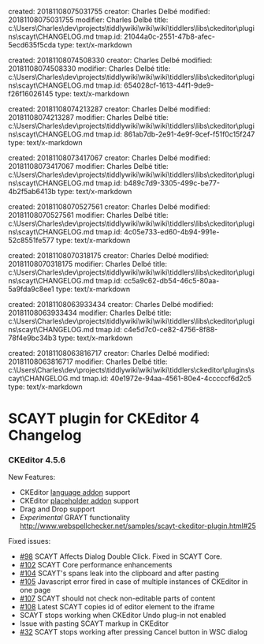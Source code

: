 created: 20181108075031755
creator: Charles Delbé
modified: 20181108075031755
modifier: Charles Delbé
title: c:\Users\Charles\dev\projects\tiddlywiki\wiki\wiki\tiddlers\libs\ckeditor\plugins\scayt\CHANGELOG.md
tmap.id: 21044a0c-2551-47b8-afec-5ecd635f5cda
type: text/x-markdown

created: 20181108074508330
creator: Charles Delbé
modified: 20181108074508330
modifier: Charles Delbé
title: c:\Users\Charles\dev\projects\tiddlywiki\wiki\wiki\tiddlers\libs\ckeditor\plugins\scayt\CHANGELOG.md
tmap.id: 654028cf-1613-44f1-9de9-f26f16026145
type: text/x-markdown

created: 20181108074213287
creator: Charles Delbé
modified: 20181108074213287
modifier: Charles Delbé
title: c:\Users\Charles\dev\projects\tiddlywiki\wiki\wiki\tiddlers\libs\ckeditor\plugins\scayt\CHANGELOG.md
tmap.id: 861ab7db-2e91-4e9f-9cef-f51f0c15f247
type: text/x-markdown

created: 20181108073417067
creator: Charles Delbé
modified: 20181108073417067
modifier: Charles Delbé
title: c:\Users\Charles\dev\projects\tiddlywiki\wiki\wiki\tiddlers\libs\ckeditor\plugins\scayt\CHANGELOG.md
tmap.id: b489c7d9-3305-499c-be77-4b2f5ab6413b
type: text/x-markdown

created: 20181108070527561
creator: Charles Delbé
modified: 20181108070527561
modifier: Charles Delbé
title: c:\Users\Charles\dev\projects\tiddlywiki\wiki\wiki\tiddlers\libs\ckeditor\plugins\scayt\CHANGELOG.md
tmap.id: 4c05e733-ed60-4b94-991e-52c8551fe577
type: text/x-markdown

created: 20181108070318175
creator: Charles Delbé
modified: 20181108070318175
modifier: Charles Delbé
title: c:\Users\Charles\dev\projects\tiddlywiki\wiki\wiki\tiddlers\libs\ckeditor\plugins\scayt\CHANGELOG.md
tmap.id: cc5a9c62-db54-46c5-80aa-5a9fda9c8ee1
type: text/x-markdown

created: 20181108063933434
creator: Charles Delbé
modified: 20181108063933434
modifier: Charles Delbé
title: c:\Users\Charles\dev\projects\tiddlywiki\wiki\wiki\tiddlers\libs\ckeditor\plugins\scayt\CHANGELOG.md
tmap.id: c4e5d7c0-ce82-4756-8f88-78f4e9bc34b3
type: text/x-markdown

created: 20181108063816717
creator: Charles Delbé
modified: 20181108063816717
modifier: Charles Delbé
title: c:\Users\Charles\dev\projects\tiddlywiki\wiki\wiki\tiddlers\ckeditor\plugins\scayt\CHANGELOG.md
tmap.id: 40e1972e-94aa-4561-80e4-4cccccf6d2c5
type: text/x-markdown

SCAYT plugin for CKEditor 4 Changelog
====================
### CKEditor 4.5.6

New Features:
* CKEditor [language addon](http://ckeditor.com/addon/language) support
* CKEditor [placeholder addon](http://ckeditor.com/addon/placeholder) support
* Drag and Drop support
* *Experimental* GRAYT functionality http://www.webspellchecker.net/samples/scayt-ckeditor-plugin.html#25

Fixed issues:
* [#98](https://github.com/WebSpellChecker/ckeditor-plugin-scayt/issues/98) SCAYT Affects Dialog Double Click. Fixed in SCAYT Core.
* [#102](https://github.com/WebSpellChecker/ckeditor-plugin-scayt/issues/102) SCAYT Core performance enhancements
* [#104](https://github.com/WebSpellChecker/ckeditor-plugin-scayt/issues/104) SCAYT's spans leak into the clipboard and after pasting
* [#105](https://github.com/WebSpellChecker/ckeditor-plugin-scayt/issues/105) Javascript error fired in case of multiple instances of CKEditor in one page
* [#107](https://github.com/WebSpellChecker/ckeditor-plugin-scayt/issues/107) SCAYT should not check non-editable parts of content
* [#108](https://github.com/WebSpellChecker/ckeditor-plugin-scayt/issues/108) Latest SCAYT copies id of editor element to the iframe
* SCAYT stops working when CKEditor Undo plug-in not enabled
* Issue with pasting SCAYT markup in CKEditor
* [#32](https://github.com/WebSpellChecker/ckeditor-plugin-wsc/issues/32) SCAYT stops working after pressing Cancel button in WSC dialog
